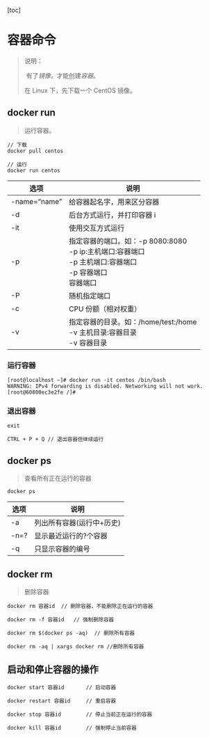 [toc]

# 容器命令

> 说明：
>
> ​	有了*镜像*，才能创建*容器*。
>
> 在 Linux 下，先下载一个 CentOS 镜像。

## docker run

> 运行容器。

```
// 下载
docker pull centos

// 运行
docker run centos
```

| 选项         | 说明                                                         |
| ------------ | ------------------------------------------------------------ |
| -name=“name” | 给容器起名字，用来区分容器                                   |
| -d           | 后台方式运行，并打印容器 i                                   |
| -it          | 使用交互方式运行                                             |
| -p           | 指定容器的端口。如：-p 8080:8080<br />-p ip:主机端口:容器端口<br />-p 主机端口:容器端口<br />-p 容器端口<br />容器端口 |
| -P           | 随机指定端口                                                 |
| -c           | CPU 份额（相对权重）                                         |
| -v           | 指定容器的目录。如：/home/test:/home<br />-v 主机目录:容器目录<br />-v 容器目录 |

### 运行容器

```
[root@localhost ~]# docker run -it centos /bin/bash
WARNING: IPv4 forwarding is disabled. Networking will not work.
[root@60800ec3e2fe /]# 
```

### 退出容器

```
exit

CTRL + P + Q // 退出容器但继续运行
```

## docker ps

> 查看所有正在运行的容器

```
docker ps
```

| 选项 | 说明                      |
| ---- | ------------------------- |
| -a   | 列出所有容器(运行中+历史) |
| -n=? | 显示最近运行的?个容器     |
| -q   | 只显示容器的编号          |

## docker rm

> 删除容器

```
docker rm 容器id	// 删除容器，不能删除正在运行的容器

docker rm -f 容器id	// 强制删除容器

docker rm $(docker ps -aq)	// 删除所有容器

docker rm -aq | xargs docker rm	//删除所有容器
```

## 启动和停止容器的操作

```
docker start 容器id		// 启动容器

docker restart 容器id		// 重启容器

docker stop 容器id		// 停止当前正在运行的容器

docker kill 容器id		// 强制停止当前容器
```

